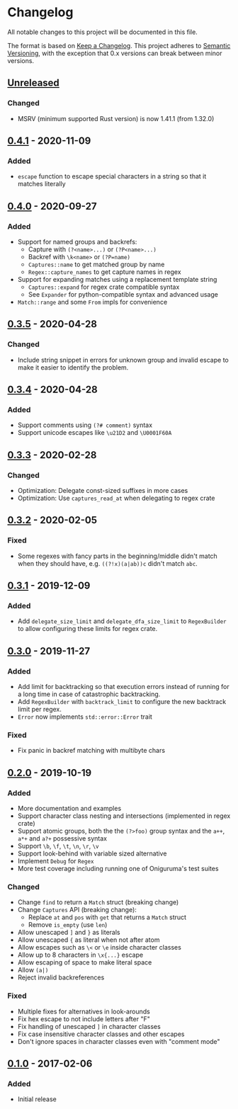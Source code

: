 # Changelog

All notable changes to this project will be documented in this file.

The format is based on [Keep a Changelog](http://keepachangelog.com/en/1.0.0/).
This project adheres to [Semantic Versioning](http://semver.org/spec/v2.0.0.html),
with the exception that 0.x versions can break between minor versions.

## [Unreleased]
### Changed
- MSRV (minimum supported Rust version) is now 1.41.1 (from 1.32.0)

## [0.4.1] - 2020-11-09
### Added
- `escape` function to escape special characters in a string so that it
  matches literally

## [0.4.0] - 2020-09-27
### Added
- Support for named groups and backrefs:
  - Capture with `(?<name>...)` or `(?P<name>...)`
  - Backref with `\k<name>` or `(?P=name)`
  - `Captures::name` to get matched group by name
  - `Regex::capture_names` to get capture names in regex
- Support for expanding matches using a replacement template string
  - `Captures::expand` for regex crate compatible syntax
  - See `Expander` for python-compatible syntax and advanced usage
- `Match::range` and some `From` impls for convenience

## [0.3.5] - 2020-04-28
### Changed
- Include string snippet in errors for unknown group and invalid escape
  to make it easier to identify the problem.

## [0.3.4] - 2020-04-28
### Added
- Support comments using `(?# comment)` syntax
- Support unicode escapes like `\u21D2` and `\U0001F60A`

## [0.3.3] - 2020-02-28
### Changed
- Optimization: Delegate const-sized suffixes in more cases
- Optimization: Use `captures_read_at` when delegating to regex crate

## [0.3.2] - 2020-02-05
### Fixed
- Some regexes with fancy parts in the beginning/middle didn't match
  when they should have, e.g. `((?!x)(a|ab))c` didn't match `abc`.

## [0.3.1] - 2019-12-09
### Added
- Add `delegate_size_limit` and `delegate_dfa_size_limit` to
  `RegexBuilder` to allow configuring these limits for regex crate.

## [0.3.0] - 2019-11-27
### Added
- Add limit for backtracking so that execution errors instead of running
  for a long time in case of catastrophic backtracking.
- Add `RegexBuilder` with `backtrack_limit` to configure the new
  backtrack limit per regex.
- `Error` now implements `std::error::Error` trait
### Fixed
- Fix panic in backref matching with multibyte chars

## [0.2.0] - 2019-10-19
### Added
- More documentation and examples
- Support character class nesting and intersections (implemented in
  regex crate)
- Support atomic groups, both the the `(?>foo)` group syntax and the
  `a++`, `a*+` and `a?+` possessive syntax
- Support `\b`, `\f`, `\t`, `\n`, `\r`, `\v`
- Support look-behind with variable sized alternative
- Implement `Debug` for `Regex`
- More test coverage including running one of Oniguruma's test suites
### Changed
- Change `find` to return a `Match` struct (breaking change)
- Change `Captures` API (breaking change):
  - Replace `at` and `pos` with `get` that returns a `Match` struct
  - Remove `is_empty` (use `len`)
- Allow unescaped `]` and `}` as literals
- Allow unescaped `{` as literal when not after atom
- Allow escapes such as `\<` or `\e` inside character classes
- Allow up to 8 characters in `\x{...}` escape
- Allow escaping of space to make literal space
- Allow `(a|)`
- Reject invalid backreferences
### Fixed
- Multiple fixes for alternatives in look-arounds
- Fix hex escape to not include letters after "F"
- Fix handling of unescaped `]` in character classes
- Fix case insensitive character classes and other escapes
- Don't ignore spaces in character classes even with "comment mode"

## [0.1.0] - 2017-02-06
### Added
- Initial release

[Unreleased]: https://github.com/fancy-regex/fancy-regex/compare/0.4.1...HEAD
[0.4.1]: https://github.com/fancy-regex/fancy-regex/compare/0.4.0...0.4.1
[0.4.0]: https://github.com/fancy-regex/fancy-regex/compare/0.3.5...0.4.0
[0.3.5]: https://github.com/fancy-regex/fancy-regex/compare/0.3.4...0.3.5
[0.3.4]: https://github.com/fancy-regex/fancy-regex/compare/0.3.3...0.3.4
[0.3.3]: https://github.com/fancy-regex/fancy-regex/compare/0.3.2...0.3.3
[0.3.2]: https://github.com/fancy-regex/fancy-regex/compare/0.3.1...0.3.2
[0.3.1]: https://github.com/fancy-regex/fancy-regex/compare/0.3.0...0.3.1
[0.3.0]: https://github.com/fancy-regex/fancy-regex/compare/0.2.0...0.3.0
[0.2.0]: https://github.com/fancy-regex/fancy-regex/compare/0.1.0...0.2.0
[0.1.0]: https://github.com/fancy-regex/fancy-regex/commits/0.1.0
